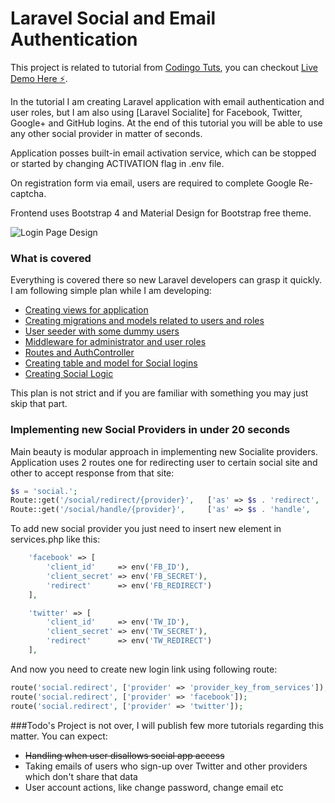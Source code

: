 # Laravel Social and Email Authentication

This project is related to tutorial from [Codingo Tuts], you can checkout [Live Demo Here :zap:].

In the tutorial I am creating Laravel application  with email authentication and user roles, but I am also using [Laravel Socialite] for Facebook, Twitter, Google+ and GitHub logins.
At the end of this tutorial you will be able to use any other social provider in matter of seconds.

Application posses built-in email activation service, which can be stopped or started by changing ACTIVATION flag in .env file.

On registration form via email, users are required to complete Google Re-captcha.

Frontend uses Bootstrap 4 and Material Design for Bootstrap free theme.

![Login Page Design](https://tuts.codingo.me/wp-content/uploads/2016/10/auth-login.png "Login Page")

### What is covered
Everything is covered there so new Laravel developers can grasp it quickly. I am following simple plan while I am developing:

  - [Creating views for application]
  - [Creating migrations and models related to users and roles]
  - [User seeder with some dummy users]
  - [Middleware for administrator and user roles]
  - [Routes and AuthController]
  - [Creating table and model for Social logins]
  - [Creating Social Logic]

This plan is not strict and if you are familiar with something you may just skip that part.

### Implementing new Social Providers in under 20 seconds

Main beauty is modular approach in implementing new Socialite providers. Application uses 2 routes one for redirecting user to certain social site and other to accept response from that site:

```php
$s = 'social.';
Route::get('/social/redirect/{provider}',   ['as' => $s . 'redirect',   'uses' => 'Auth\SocialController@getSocialRedirect']);
Route::get('/social/handle/{provider}',     ['as' => $s . 'handle',     'uses' => 'Auth\SocialController@getSocialHandle']);
```

To add new social provider you just need to insert new element in services.php like this:

```php
    'facebook' => [
        'client_id'     => env('FB_ID'),
        'client_secret' => env('FB_SECRET'),
        'redirect'      => env('FB_REDIRECT')
    ],

    'twitter' => [
        'client_id'     => env('TW_ID'),
        'client_secret' => env('TW_SECRET'),
        'redirect'      => env('TW_REDIRECT')
    ],
```

And now you need to create new login link using following route:
```php
route('social.redirect', ['provider' => 'provider_key_from_services']); //example
route('social.redirect', ['provider' => 'facebook']);
route('social.redirect', ['provider' => 'twitter']);
```

###Todo's
Project is not over, I will publish few more tutorials regarding this matter. You can expect:
  - ~~Handling when user disallows social app access~~
  - Taking emails of users who sign-up over Twitter and other providers which don't share that data
  - User account actions, like change password, change email etc

[Creating views for application]:http://tuts.codingo.me/laravel-social-and-email-authentication/#creating-views
[Creating migrations and models related to users and roles]:http://tuts.codingo.me/laravel-social-and-email-authentication/#migrations-users
[User seeder with some dummy users]:http://tuts.codingo.me/laravel-social-and-email-authentication/#user-role-seeders
[Middleware for administrator and user roles]:http://tuts.codingo.me/laravel-social-and-email-authentication/#middleware
[Routes and AuthController]:http://tuts.codingo.me/laravel-social-and-email-authentication/#routes
[Creating table and model for Social logins]:http://tuts.codingo.me/laravel-social-and-email-authentication/#pull-socialite
[Creating Social Logic]:http://tuts.codingo.me/laravel-social-and-email-authentication/#social-logic
[Codingo Tuts]:http://tuts.codingo.me/laravel-social-and-email-authentication
[Live Demo Here :zap:]:http://demo1.codingo.me